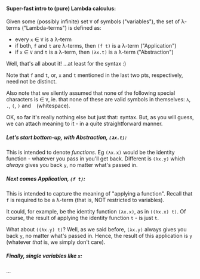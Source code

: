 #### Super-fast intro to (pure) Lambda calculus:

Given some (possibly infinite) set `V` of symbols ("variables"),
the set of λ-terms ("Lambda-terms") is defined as:
* every `x` &isin; `V` is a λ-term
* if both, `f` and `t` are λ-terms, then `(f t)` is a λ-term ("Application")
* if `x` &isin; `V` and `t` is a λ-term, then `(λx.t)` is a λ-term ("Abstraction")

Well, that's all about it! ...at least for the syntax :)

Note that `f` and `t`, or, `x` and `t` mentioned in the last two pts, respectively, need not be distinct.

Also note that we silently assumed that none of the following special characters is &isin; `V`, 
ie. that none of these are valid symbols in themselves: `λ`, `.`, `(`, `)` and ` ` (whitespace).

OK, so far it's really nothing else but just that: syntax.
But, as you will guess, we can attach meaning to it - in a quite straightforward manner.


##### Let's start bottom-up, with Abstraction, `(λx.t)`:
This is intended to denote *functions*.
Eg `(λx.x)` would be the identity function - whatever you pass in you'll get back.
Different is `(λx.y)` which *always* gives you back `y`, no matter what's passed in.


##### Next comes Application, `(f t)`:
This is intended to capture the meaning of "applying a function".
Recall that `f` is required to be a λ-term (that is, NOT restricted to variables).

It could, for example, be the identity function `(λx.x)`, as in `((λx.x) t)`.
Of course, the result of applying the identity function `t` - is just `t`.

What about `((λx.y) t)`? Well, as we said before, `(λx.y)` always gives you back `y`, no matter what's passed in.
Hence, the result of this application is `y` (whatever *that* is, we simply don't care).


##### Finally, single variables like `x`:
...

